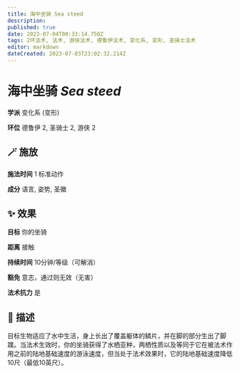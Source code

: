 ```yaml
---
title: 海中坐骑 Sea steed
description: 
published: true
date: 2023-07-04T00:33:14.750Z
tags: 2环法术, 法术, 游侠法术, 德鲁伊法术, 变化系, 变形, 圣骑士法术
editor: markdown
dateCreated: 2023-07-03T23:02:32.214Z
---
```


# **海中坐骑** *Sea steed*

**学派** 变化系 (变形) 

**环位** 德鲁伊 2, 圣骑士 2, 游侠 2

## 🪄 施放

**施法时间** 1 标准动作

**成分** 语言, 姿势, 圣徽

## ✨ 效果 

**目标** 你的坐骑 

**距离** 接触  

**持续时间** 10分钟/等级（可解消） 

**豁免** 意志，通过则无效（无害）

**法术抗力** 是

## 📖 描述

目标生物适应了水中生活，身上长出了覆盖躯体的鳞片，并在脚的部分生出了脚蹼。当法术生效时，你的坐骑获得了水栖亚种，两栖性质以及等同于它在被法术作用之前的陆地基础速度的游泳速度，但当处于法术效果时，它的陆地基础速度降低10尺（最低10英尺）。
    
